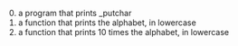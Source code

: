 0.  a program that prints _putchar  
1. a function that prints the alphabet, in lowercase  
2. a function that prints 10 times the alphabet, in lowercase

